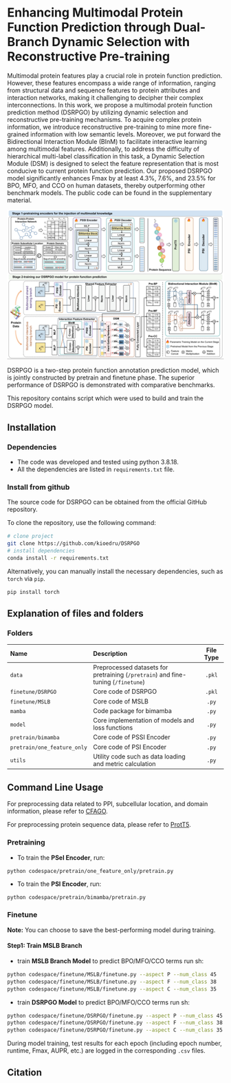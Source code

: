 # **Enhancing Multimodal Protein Function Prediction through Dual-Branch Dynamic Selection with Reconstructive Pre-training**

Multimodal protein features play a crucial role in protein function prediction. However, these features encompass a wide range of information, ranging from structural data and sequence features to protein attributes and interaction networks, making it challenging to decipher their complex interconnections. In this work, we propose a multimodal protein function prediction method (DSRPGO) by utilizing dynamic selection and reconstructive pre-training mechanisms. To acquire complex protein information, we introduce reconstructive pre-training to mine more fine-grained information with low semantic levels. Moreover, we put forward the Bidirectional Interaction Module (BInM) to facilitate interactive learning among multimodal features. Additionally, to address the difficulty of hierarchical multi-label classification in this task, a Dynamic Selection Module (DSM) is designed to select the feature representation that is most conducive to current protein function prediction. Our proposed DSRPGO model significantly enhances Fmax by at least 4.3%, 7.6%, and 23.5% for BPO, MFO, and CCO on human datasets, thereby outperforming other benchmark models. The public code can be found in the supplementary material.

![main](https://raw.githubusercontent.com/kioedru/typora/master/img/main.jpeg)

DSRPGO is a two-step protein function annotation prediction model, which is jointly constructed by pretrain and finetune phase. The superior performance of DSRPGO is demonstrated with comparative benchmarks.

This repository contains script which were used to build and train the DSRPGO model.



## Installation

### Dependencies
* The code was developed and tested using python 3.8.18.
* All the dependencies are listed in `requirements.txt` file.

### Install from github
The source code for DSRPGO can be obtained from the official GitHub repository.

To clone the repository, use the following command:

```bash
# clone project
git clone https://github.com/kioedru/DSRPGO
# install dependencies
conda install -r requirements.txt
```

Alternatively, you can manually install the necessary dependencies, such as `torch` via `pip`.
```bash
pip install torch
```



## Explanation of files and folders

### Folders
| Name                        | Description                                                  | File Type |
| :-------------------------- | :----------------------------------------------------------- | :-------: |
| `data`                      | Preprocessed datasets for pretraining (`/pretrain`) and fine-tuning (`/finetune`) |  `.pkl`   |
| `finetune/DSRPGO`           | Core code of DSRPGO                                          |  `.pkl`   |
| `finetune/MSLB`             | Core code of MSLB                                            |   `.py`   |
| `mamba`                     | Code package for bimamba                                     |   `.py`   |
| `model`                     | Core implementation of models and loss functions             |   `.py`   |
| `pretrain/bimamba`          | Core code of PSSI Encoder                                    |   `.py`   |
| `pretrain/one_feature_only` | Core code of PSI Encoder                                     |   `.py`   |
| `utils`                     | Utility code such as data loading and metric calculation     |   `.py`   |

## Command Line Usage

For preprocessing data related to PPI, subcellular location, and domain information, please refer to [CFAGO](http://bliulab.net/CFAGO/).

For preprocessing protein sequence data, please refer to [ProtT5](https://huggingface.co/Rostlab/prot_t5_xl_uniref50).

### Pretraining

- To train the **PSeI Encoder**, run:

```bash
python codespace/pretrain/one_feature_only/pretrain.py
```

- To train the **PSI Encoder**, run:

```
python codespace/pretrain/bimamba/pretrain.py
```

### Finetune

**Note:** You can choose to save the best-performing model during training.

#### Step1: Train MSLB Branch

- train **MSLB Branch Model** to predict BPO/MFO/CCO terms run sh:

```bash
python codespace/finetune/MSLB/finetune.py --aspect P --num_class 45
python codespace/finetune/MSLB/finetune.py --aspect F --num_class 38
python codespace/finetune/MSLB/finetune.py --aspect C --num_class 35
```
- train **DSRPGO Model** to predict BPO/MFO/CCO terms run sh:
```bash
python codespace/finetune/DSRPGO/finetune.py --aspect P --num_class 45
python codespace/finetune/DSRPGO/finetune.py --aspect F --num_class 38
python codespace/finetune/DSRPGO/finetune.py --aspect C --num_class 35
```
During model training, test results for each epoch (including epoch number, runtime, Fmax, AUPR, etc.) are logged in the corresponding `.csv` files.



## Citation
```

```

